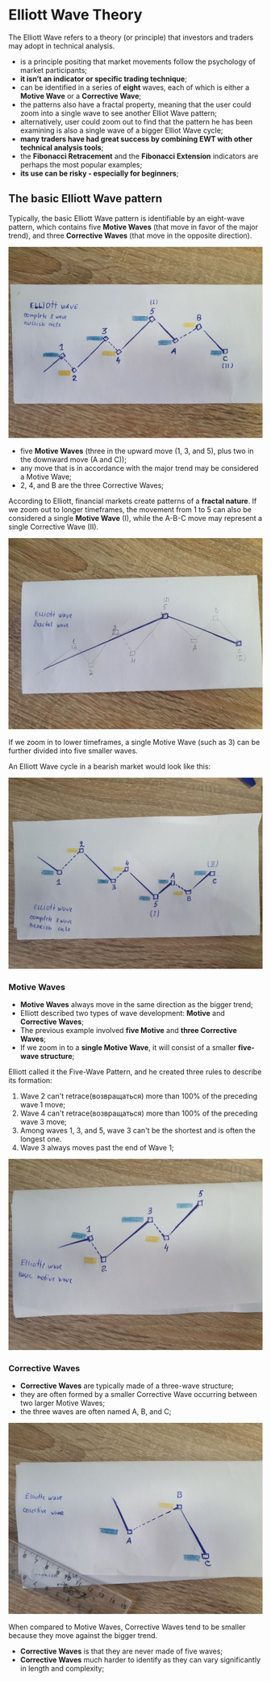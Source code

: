 # Elliott Wave Theory

The Elliott Wave refers to a theory (or principle) that investors and traders may adopt in technical analysis.

- is a principle positing that market movements follow the psychology of market participants;
- **it isn’t an indicator or specific trading technique**;
- can be identified in a series of **eight** waves, each of which is either a **Motive Wave** or a **Corrective Wave**;
- the patterns also have a fractal property, meaning that the user could zoom into a single wave to see another Elliot Wave pattern;
- alternatively, user could zoom out to find that the pattern he has been examining is also a single wave of a bigger Elliot Wave cycle;
- **many traders have had great success by combining EWT with other technical analysis tools**;
- the **Fibonacci Retracement** and the **Fibonacci Extension** indicators are perhaps the most popular examples;
- **its use can be risky - especially for beginners**;

## The basic Elliott Wave pattern

Typically, the basic Elliott Wave pattern is identifiable by an eight-wave pattern, which contains five **Motive Waves** (that move in favor of the major trend), and three 
**Corrective Waves** (that move in the opposite direction).

![bullish market](./images/elliott_wave1.jpg)

- five **Motive Waves** (three in the upward move (1, 3, and 5), plus two in the downward move (A and C));
- any move that is in accordance with the major trend may be considered a Motive Wave;
- 2, 4, and B are the three Corrective Waves;

According to Elliott, financial markets create patterns of a **fractal nature**. If we zoom out to longer timeframes, the movement from 1 to 5 can also be considered a 
single **Motive Wave** (I), while the A-B-C move may represent a single Corrective Wave (II).

![single motive wave](./images/elliott_wave2.jpg)

If we zoom in to lower timeframes, a single Motive Wave (such as 3) can be further divided into five smaller waves.

An Elliott Wave cycle in a bearish market would look like this:

![bearish market](./images/elliott_wave3.jpg)

### Motive Waves

- **Motive Waves** always move in the same direction as the bigger trend;
- Elliott described two types of wave development: **Motive** and **Corrective Waves**;
- The previous example involved **five Motive** and **three Corrective Waves**;
- If we zoom in to a **single Motive Wave**, it will consist of a smaller **five-wave structure**;

Elliott called it the Five-Wave Pattern, and he created three rules to describe its formation:

1. Wave 2 can't retrace(возвращаться) more than 100% of the preceding wave 1 move;
2. Wave 4 can't retrace(возвращаться) more than 100% of the preceding wave 3 move;
3. Among waves 1, 3, and 5, wave 3 can't be the shortest and is often the longest one. 
4. Wave 3 always moves past the end of Wave 1;

![motive wave](./images/elliott_wave4.jpg)

### Corrective Waves

- **Corrective Waves** are typically made of a three-wave structure;
- they are often formed by a smaller Corrective Wave occurring between two larger Motive Waves;
- the three waves are often named A, B, and C;

![corrective wave](./images/elliott_wave5.jpg)

When compared to Motive Waves, Corrective Waves tend to be smaller because they move against the bigger trend.

- **Corrective Waves** is that they are never made of five waves;
- **Corrective Waves** much harder to identify as they can vary significantly in length and complexity;